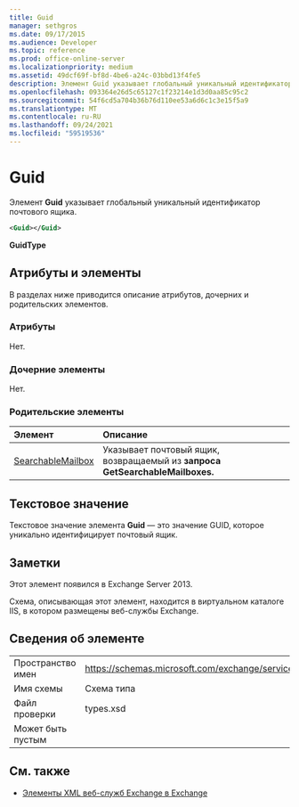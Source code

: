 ```yaml
---
title: Guid
manager: sethgros
ms.date: 09/17/2015
ms.audience: Developer
ms.topic: reference
ms.prod: office-online-server
ms.localizationpriority: medium
ms.assetid: 49dcf69f-bf8d-4be6-a24c-03bbd13f4fe5
description: Элемент Guid указывает глобальный уникальный идентификатор почтового ящика.
ms.openlocfilehash: 093364e26d5c65127c1f23214e1d3d0aa85c95c2
ms.sourcegitcommit: 54f6cd5a704b36b76d110ee53a6d6c1c3e15f5a9
ms.translationtype: MT
ms.contentlocale: ru-RU
ms.lasthandoff: 09/24/2021
ms.locfileid: "59519536"
---
```

# <a name="guid"></a>Guid

Элемент **Guid** указывает глобальный уникальный идентификатор почтового ящика. 
  
```XML
<Guid></Guid>
```

 **GuidType**
## <a name="attributes-and-elements"></a>Атрибуты и элементы

В разделах ниже приводится описание атрибутов, дочерних и родительских элементов.
  
### <a name="attributes"></a>Атрибуты

Нет.
  
### <a name="child-elements"></a>Дочерние элементы

Нет.
  
### <a name="parent-elements"></a>Родительские элементы

|**Элемент**|**Описание**|
|:-----|:-----|
|[SearchableMailbox](searchablemailbox.md) <br/> |Указывает почтовый ящик, возвращаемый из **запроса GetSearchableMailboxes.**  <br/> |
   
## <a name="text-value"></a>Текстовое значение

Текстовое значение элемента **Guid** — это значение GUID, которое уникально идентифицирует почтовый ящик. 
  
## <a name="remarks"></a>Заметки

Этот элемент появился в Exchange Server 2013.
  
Схема, описывающая этот элемент, находится в виртуальном каталоге IIS, в котором размещены веб-службы Exchange.
  
## <a name="element-information"></a>Сведения об элементе

|||
|:-----|:-----|
|Пространство имен  <br/> |https://schemas.microsoft.com/exchange/services/2006/types  <br/> |
|Имя схемы  <br/> |Схема типа  <br/> |
|Файл проверки  <br/> |types.xsd  <br/> |
|Может быть пустым  <br/> ||
   
## <a name="see-also"></a>См. также



- [Элементы XML веб-служб Exchange в Exchange](ews-xml-elements-in-exchange.md)

